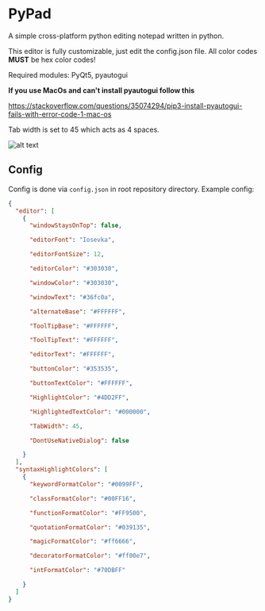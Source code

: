 # PyPad
A simple cross-platform python editing notepad written in python.

This editor is fully customizable, just edit the config.json file. All color codes  **MUST** be hex color codes!

Required modules: PyQt5, pyautogui

**If you use MacOs and can't install pyautogui follow this**

https://stackoverflow.com/questions/35074294/pip3-install-pyautogui-fails-with-error-code-1-mac-os

Tab width is set to 45 which acts as 4 spaces.

![alt text](https://raw.githubusercontent.com/Fuchsiaff/csgo_wallhack/master/2018-06-04-174804_1920x1025_scrot.png)

## Config

Config is done via `config.json` in root repository directory.
Example config:

```json
{
  "editor": [
    {
      "windowStaysOnTop": false,

      "editorFont": "Iosevka",

      "editorFontSize": 12,

      "editorColor": "#303030",

      "windowColor": "#303030",

      "windowText": "#36fc0a",

      "alternateBase": "#FFFFFF",

      "ToolTipBase": "#FFFFFF",

      "ToolTipText": "#FFFFFF",

      "editorText": "#FFFFFF",

      "buttonColor": "#353535",

      "buttonTextColor": "#FFFFFF",

      "HighlightColor": "#4DD2FF",

      "HighlightedTextColor": "#000000",

      "TabWidth": 45,

      "DontUseNativeDialog": false

    }
  ],
  "syntaxHighlightColors": [
    {
      "keywordFormatColor": "#0099FF",

      "classFormatColor": "#00FF16",

      "functionFormatColor": "#FF9500",

      "quotationFormatColor": "#039135",

      "magicFormatColor": "#ff6666",

      "decoratorFormatColor": "#ff00e7",

      "intFormatColor": "#70DBFF"

    }
  ]
}
```
